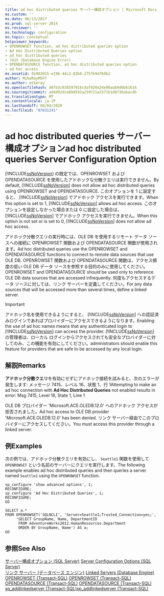 ```yaml
---
title: ad hoc distributed queries サーバー構成オプション | Microsoft Docs
ms.custom: ''
ms.date: 06/13/2017
ms.prod: sql-server-2014
ms.reviewer: ''
ms.technology: configuration
ms.topic: conceptual
helpviewer_keywords:
- OPENROWSET function, ad hoc distributed queries option
- Ad Hoc Distributed Queries option
- ad hoc distributed queries
- 7415 (Database Engine Error)
- OPENDATASOURCE function, ad hoc distributed queries option
- ad hoc access
ms.assetid: 5b982015-e196-44c3-83b8-275fb9d769b2
author: MikeRayMSFT
ms.author: mikeray
ms.openlocfilehash: d07b3c038597916cdaf026e24e90aab9d6b61616
ms.sourcegitcommit: ad4d92dce894592a259721a1571b1d8736abacdb
ms.translationtype: MT
ms.contentlocale: ja-JP
ms.lasthandoff: 08/04/2020
ms.locfileid: "87631241"
---
```

# <a name="ad-hoc-distributed-queries-server-configuration-option"></a><span data-ttu-id="8a605-102">ad hoc distributed queries サーバー構成オプション</span><span class="sxs-lookup"><span data-stu-id="8a605-102">ad hoc distributed queries Server Configuration Option</span></span>
  <span data-ttu-id="8a605-103">[!INCLUDE[ssNoVersion](../../includes/ssnoversion-md.md)] の既定では、OPENROWSET および OPENDATASOURCE を使用したアドホックな分散クエリは実行できません。</span><span class="sxs-lookup"><span data-stu-id="8a605-103">By default, [!INCLUDE[ssNoVersion](../../includes/ssnoversion-md.md)] does not allow ad hoc distributed queries using OPENROWSET and OPENDATASOURCE.</span></span> <span data-ttu-id="8a605-104">このオプションを 1 に設定すると、 [!INCLUDE[ssNoVersion](../../includes/ssnoversion-md.md)] でアドホック アクセスを実行できます。</span><span class="sxs-lookup"><span data-stu-id="8a605-104">When this option is set to 1, [!INCLUDE[ssNoVersion](../../includes/ssnoversion-md.md)] allows ad hoc access.</span></span> <span data-ttu-id="8a605-105">このオプションを設定しなかった場合または 0 に設定した場合は、 [!INCLUDE[ssNoVersion](../../includes/ssnoversion-md.md)] でアドホック アクセスを実行できません。</span><span class="sxs-lookup"><span data-stu-id="8a605-105">When this option is not set or is set to 0, [!INCLUDE[ssNoVersion](../../includes/ssnoversion-md.md)] does not allow ad hoc access.</span></span>  
  
 <span data-ttu-id="8a605-106">アドホック分散クエリの実行時には、OLE DB を使用するリモート データ ソースへの接続に OPENROWSET 関数および OPENDATASOURCE 関数が使用されます。</span><span class="sxs-lookup"><span data-stu-id="8a605-106">Ad hoc distributed queries use the OPENROWSET and OPENDATASOURCE functions to connect to remote data sources that use OLE DB.</span></span> <span data-ttu-id="8a605-107">OPENROWSET 関数および OPENDATASOURCE 関数は、アクセス頻度の低い OLE DB データ ソースを参照する目的のみに使用してください。</span><span class="sxs-lookup"><span data-stu-id="8a605-107">OPENROWSET and OPENDATASOURCE should be used only to reference OLE DB data sources that are accessed infrequently.</span></span> <span data-ttu-id="8a605-108">何度もアクセスするデータ ソースに対しては、リンク サーバーを定義してください。</span><span class="sxs-lookup"><span data-stu-id="8a605-108">For any data sources that will be accessed more than several times, define a linked server.</span></span>  
  
> [!IMPORTANT]  
>  <span data-ttu-id="8a605-109">アドホック名を使用できるようにすると、 [!INCLUDE[ssNoVersion](../../includes/ssnoversion-md.md)] への認証済みログインであればプロバイダーにアクセスできるようになります。</span><span class="sxs-lookup"><span data-stu-id="8a605-109">Enabling the use of ad hoc names means that any authenticated login to [!INCLUDE[ssNoVersion](../../includes/ssnoversion-md.md)] can access the provider.</span></span> [!INCLUDE[ssNoVersion](../../includes/ssnoversion-md.md)] <span data-ttu-id="8a605-110">の管理者は、ローカル ログインからアクセスされても安全なプロバイダーに対してのみ、この機能を有効にしてください。</span><span class="sxs-lookup"><span data-stu-id="8a605-110">administrators should enable this feature for providers that are safe to be accessed by any local login.</span></span>  
  
## <a name="remarks"></a><span data-ttu-id="8a605-111">解説</span><span class="sxs-lookup"><span data-stu-id="8a605-111">Remarks</span></span>  
 <span data-ttu-id="8a605-112">**アドホック分散クエリ**を有効にせずにアドホック接続を試みると、次のエラーが発生します: メッセージ 7415、レベル 16、状態 1、行 1</span><span class="sxs-lookup"><span data-stu-id="8a605-112">Attempting to make an ad hoc connection with **Ad Hoc Distributed Queries** not enabled results in error: Msg 7415, Level 16, State 1, Line 1</span></span>  
  
 <span data-ttu-id="8a605-113">OLE DB プロバイダー 'Microsoft.ACE.OLEDB.12.0' へのアドホック アクセスが拒否されました。</span><span class="sxs-lookup"><span data-stu-id="8a605-113">Ad hoc access to OLE DB provider 'Microsoft.ACE.OLEDB.12.0' has been denied.</span></span> <span data-ttu-id="8a605-114">リンク サーバー経由でこのプロバイダーにアクセスしてください。</span><span class="sxs-lookup"><span data-stu-id="8a605-114">You must access this provider through a linked server.</span></span>  
  
## <a name="examples"></a><span data-ttu-id="8a605-115">例</span><span class="sxs-lookup"><span data-stu-id="8a605-115">Examples</span></span>  
 <span data-ttu-id="8a605-116">次の例では、アドホック分散クエリを有効にし、 `Seattle1` 関数を使用して `OPENROWSET` という名前のサーバーにクエリを実行します。</span><span class="sxs-lookup"><span data-stu-id="8a605-116">The following example enables ad hoc distributed queries and then queries a server named `Seattle1` using the `OPENROWSET` function.</span></span>  
  
```  
sp_configure 'show advanced options', 1;  
RECONFIGURE;  
sp_configure 'Ad Hoc Distributed Queries', 1;  
RECONFIGURE;  
GO  
  
SELECT a.*  
FROM OPENROWSET('SQLNCLI', 'Server=Seattle1;Trusted_Connection=yes;',  
     'SELECT GroupName, Name, DepartmentID  
      FROM AdventureWorks2012.HumanResources.Department  
      ORDER BY GroupName, Name') AS a;  
GO  
```  
  
## <a name="see-also"></a><span data-ttu-id="8a605-117">参照</span><span class="sxs-lookup"><span data-stu-id="8a605-117">See Also</span></span>  
 <span data-ttu-id="8a605-118">[サーバー構成オプション &#40;SQL Server&#41;](server-configuration-options-sql-server.md) </span><span class="sxs-lookup"><span data-stu-id="8a605-118">[Server Configuration Options &#40;SQL Server&#41;](server-configuration-options-sql-server.md) </span></span>  
 <span data-ttu-id="8a605-119">[リンク サーバー &#40;データベース エンジン&#41;](../../relational-databases/linked-servers/linked-servers-database-engine.md) </span><span class="sxs-lookup"><span data-stu-id="8a605-119">[Linked Servers &#40;Database Engine&#41;](../../relational-databases/linked-servers/linked-servers-database-engine.md) </span></span>  
 <span data-ttu-id="8a605-120">[OPENROWSET &#40;Transact-SQL&#41;](/sql/t-sql/functions/openrowset-transact-sql) </span><span class="sxs-lookup"><span data-stu-id="8a605-120">[OPENROWSET &#40;Transact-SQL&#41;](/sql/t-sql/functions/openrowset-transact-sql) </span></span>  
 <span data-ttu-id="8a605-121">[OPENDATASOURCE &#40;Transact-SQL&#41;](/sql/t-sql/functions/opendatasource-transact-sql) </span><span class="sxs-lookup"><span data-stu-id="8a605-121">[OPENDATASOURCE &#40;Transact-SQL&#41;](/sql/t-sql/functions/opendatasource-transact-sql) </span></span>  
 [<span data-ttu-id="8a605-122">sp_addlinkedserver &#40;Transact-SQL&#41;</span><span class="sxs-lookup"><span data-stu-id="8a605-122">sp_addlinkedserver &#40;Transact-SQL&#41;</span></span>](/sql/relational-databases/system-stored-procedures/sp-addlinkedserver-transact-sql)  
  
  
